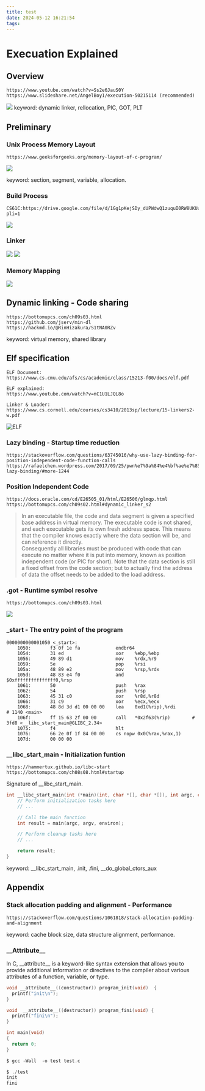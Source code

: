 ```yaml
---
title: test
date: 2024-05-12 16:21:54
tags:
---
```


# Execuation Explained
## Overview
    https://www.youtube.com/watch?v=Ss2e6JauS0Y
    https://www.slideshare.net/AngelBoy1/execution-50215114 (recommended)
![](Execution/exe.webp)
keyword: dynamic linker, rellocation, PIC, GOT, PLT

## Preliminary

### Unix Process Memory Layout
    https://www.geeksforgeeks.org/memory-layout-of-c-program/
![](Execution/memory.png) 

keyword: section, segment, variable, allocation.

### Build Process
    CS61C:https://drive.google.com/file/d/1Gg1pKejSDy_dUPWdwQ1zuquI0RW8UKUu/view?pli=1
![](Execution/build.png) 

### Linker
![](Execution/linker.png)
![](Execution/linker1.png)

### Memory Mapping
![](Execution/map.webp)

## Dynamic linking - Code sharing
    https://bottomupcs.com/ch09s03.html
    https://github.com/jserv/min-dl
    https://hackmd.io/@RinHizakura/S1tNA0RZv
keyword: virtual memory, shared library

## Elf specification
    ELF Document:
    https://www.cs.cmu.edu/afs/cs/academic/class/15213-f00/docs/elf.pdf

    ELF explained:
    https://www.youtube.com/watch?v=nC1U1LJQL8o

    Linker & Loader:
    https://www.cs.cornell.edu/courses/cs3410/2013sp/lecture/15-linkers2-w.pdf
![ELF](Execution/ELF)


### Lazy binding - Startup time reduction

    https://stackoverflow.com/questions/63745016/why-use-lazy-binding-for-position-independent-code-function-calls
    https://rafaelchen.wordpress.com/2017/09/25/pwn%e7%9a%84%e4%bf%ae%e7%85%89%e4%b9%8b%e8%b7%af-lazy-binding/#more-1244



### Position Independent Code
    https://docs.oracle.com/cd/E26505_01/html/E26506/glmqp.html
    https://bottomupcs.com/ch09s02.html#dynamic_linker_s2
> In an executable file, the code and data segment is given a specified base address in virtual memory. The executable code is not shared, and each executable gets its own fresh address space. This means that the compiler knows exactly where the data section will be, and can reference it directly.  
Consequently all libraries must be produced with code that can execute no matter where it is put into memory, known as position independent code (or PIC for short). Note that the data section is still a fixed offset from the code section; but to actually find the address of data the offset needs to be added to the load address.

### .got - Runtime symbol resolve
    https://bottomupcs.com/ch09s03.html
![](Execution/got.webp)

### _start - The entry point of the program
```
0000000000001050 <_start>:
    1050:       f3 0f 1e fa             endbr64 
    1054:       31 ed                   xor    %ebp,%ebp
    1056:       49 89 d1                mov    %rdx,%r9
    1059:       5e                      pop    %rsi
    105a:       48 89 e2                mov    %rsp,%rdx
    105d:       48 83 e4 f0             and    $0xfffffffffffffff0,%rsp
    1061:       50                      push   %rax
    1062:       54                      push   %rsp
    1063:       45 31 c0                xor    %r8d,%r8d
    1066:       31 c9                   xor    %ecx,%ecx
    1068:       48 8d 3d d1 00 00 00    lea    0xd1(%rip),%rdi        # 1140 <main>
    106f:       ff 15 63 2f 00 00       call   *0x2f63(%rip)        # 3fd8 <__libc_start_main@GLIBC_2.34>
    1075:       f4                      hlt    
    1076:       66 2e 0f 1f 84 00 00    cs nopw 0x0(%rax,%rax,1)
    107d:       00 00 00 
```

### __libc_start_main - Initialization funtion
    https://hammertux.github.io/libc-start
    https://bottomupcs.com/ch08s08.html#startup
Signature of __libc_start_main.
```C
int __libc_start_main(int (*main)(int, char *[], char *[]), int argc, char *argv[], void (*init)(void), void (*fini)(void), void (*rtld_fini)(void), void *stack_end) {
    // Perform initialization tasks here
    // ...

    // Call the main function
    int result = main(argc, argv, environ);

    // Perform cleanup tasks here
    // ...

    return result;
}
```
keyword: __libc_start_main, .init, .fini, __do_global_ctors_aux

## Appendix
### Stack allocation padding and alignment - Performance
    https://stackoverflow.com/questions/1061818/stack-allocation-padding-and-alignment

keyword: cache block size, data structure alignment, performance.
### \_\_Attribute__
In C, \_\_attribute__ is a keyword-like syntax extension that allows you to provide additional information or directives to the compiler about various attributes of a function, variable, or type. 
```C
void __attribute__((constructor)) program_init(void)  {
  printf("init\n");
}

void  __attribute__((destructor)) program_fini(void) {
  printf("fini\n");
}

int main(void)
{
  return 0;
}

$ gcc -Wall  -o test test.c

$ ./test
init
fini
```


